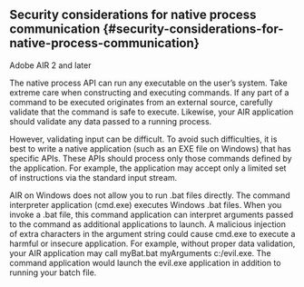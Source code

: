 ## Security considerations for native process communication {#security-considerations-for-native-process-communication}

Adobe AIR 2 and later

The native process API can run any executable on the user’s system. Take extreme care when constructing and executing commands. If any part of a command to be executed originates from an external source, carefully validate that the command is safe to execute. Likewise, your AIR application should validate any data passed to a running process.

However, validating input can be difficult. To avoid such difficulties, it is best to write a native application (such as an EXE file on Windows) that has specific APIs. These APIs should process only those commands defined by the application. For example, the application may accept only a limited set of instructions via the standard input stream.

AIR on Windows does not allow you to run .bat files directly. The command interpreter application (cmd.exe) executes Windows .bat files. When you invoke a .bat file, this command application can interpret arguments passed to the command as additional applications to launch. A malicious injection of extra characters in the argument string could cause cmd.exe to execute a harmful or insecure application. For example, without proper data validation, your AIR application may call myBat.bat myArguments c:/evil.exe. The command application would launch the evil.exe application in addition to running your batch file.